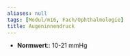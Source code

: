 ```yaml
---
aliases: null
tags: [Modul/m16, Fach/Ophthalmologie]
title: Augeninnendruck
---
```


- **Normwert**:: 10-21 mmHg